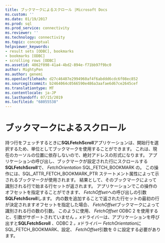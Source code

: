 ```yaml
---
title: ブックマークによるスクロール |Microsoft Docs
ms.custom: ''
ms.date: 01/19/2017
ms.prod: sql
ms.prod_service: connectivity
ms.reviewer: ''
ms.technology: connectivity
ms.topic: conceptual
helpviewer_keywords:
- result sets [ODBC], bookmarks
- bookmarks [ODBC]
- scrolling rows [ODBC]
ms.assetid: 4862f098-41a4-4bd2-894e-f71bb97f9bc0
author: MightyPen
ms.author: genemi
ms.openlocfilehash: d27c46407e2994960af4f6abddd6cdc6f08ec852
ms.sourcegitcommit: b2464064c0566590e486a3aafae6d67ce2645cef
ms.translationtype: MT
ms.contentlocale: ja-JP
ms.lasthandoff: 07/15/2019
ms.locfileid: "68055538"
---
```

# <a name="scrolling-by-bookmark"></a>ブックマークによるスクロール
持つ行をフェッチするときに**SQLFetchScroll**アプリケーションは、開始行を選択するため、単位としてブックマークを使用することができます。 これは、現在のカーソルの位置に依存しないので、絶対アドレスの形式になります。 アプリケーションの呼び出し、ブックマークが設定された行にスクロールする**SQLFetchScroll**で、 *FetchOrientation* SQL_FETCH_BOOKMARK の。 この操作には、SQL_ATTR_FETCH_BOOKMARK_PTR ステートメント属性によって示されるブックマークが使用されます。 結果として、そのブックマークによって識別される行で始まる行セットが返されます。 アプリケーションでこの操作のオフセットを指定することができます、 *FetchOffset*への呼び出しの引数**SQLFetchScroll**します。 内の数を追加することで返された行セットの最初の行が決定されますオフセットを指定した場合、 *FetchOffset*ブックマークによって識別される行の数の引数。 このように使用、 *FetchOffset* ODBC 2 を使用すると、引数がサポートされていません *。x*ドライバーは、アプリケーションを呼び出すと**SQLFetchScroll** 、ODBC 2 *。x*ドライバー *FetchOrientation*に SQL_FETCH_BOOKMARK、設定、 *FetchOffset*引数を 0 に設定する必要があります。
